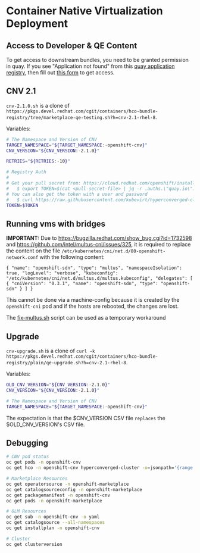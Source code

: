 # Container Native Virtualization Deployment

## Access to Developer & QE Content
To get access to downstream bundles, you need to be granted permission in quay.
If you see "Application not found" from this [quay application registry](https://quay.io/application/rh-osbs-operators/kubevirt-hyperconverged),
then fill out [this form](https://docs.google.com/spreadsheets/d/1OyUtbu9aiAi3rfkappz5gcq5FjUbMQtJG4jZCNqVT20/edit#gid=0) to get access.

## CNV 2.1
`cnv-2.1.0.sh` is a clone of `https://pkgs.devel.redhat.com/cgit/containers/hco-bundle-registry/tree/marketplace-qe-testing.sh?h=cnv-2.1-rhel-8`.

Variables:
```bash
# The Namespace and Version of CNV
TARGET_NAMESPACE="${TARGET_NAMESPACE:-openshift-cnv}"
CNV_VERSION="${CNV_VERSION:-2.1.0}"

RETRIES="${RETRIES:-10}"

# Registry Auth
#
# Get your pull secret from: https://cloud.redhat.com/openshift/install#pull-secret
#   $ export TOKEN=$(cat <pull-secret-file> | jq -r .auths.\"quay.io\".auth)
# You can also get the token with a user and password
#   $ curl https://raw.githubusercontent.com/kubevirt/hyperconverged-cluster-operator/master/tools/token.sh | bash
TOKEN=$TOKEN
```

## Running vms with bridges

**IMPORTANT:** Due to https://bugzilla.redhat.com/show_bug.cgi?id=1732598 and https://github.com/intel/multus-cni/issues/325, it is required to replace the content on the file `/etc/kubernetes/cni/net.d/80-openshift-network.conf` with the following content:

```
{ "name": "openshift-sdn", "type": "multus", "namespaceIsolation": true, "logLevel": "verbose", "kubeconfig": "/etc/kubernetes/cni/net.d/multus.d/multus.kubeconfig", "delegates": [ { "cniVersion": "0.3.1", "name": "openshift-sdn", "type": "openshift-sdn" } ] }
```

This cannot be done via a machine-config because it is created by the `openshift-cni` pod and if the hosts are rebooted, the changes are lost.

The [fix-multus.sh](fix-multus.sh) script can be used as a temporary workaround

## Upgrade
`cnv-upgrade.sh` is a clone of `curl -k https://pkgs.devel.redhat.com/cgit/containers/hco-bundle-registry/plain/qe-upgrade.sh?h=cnv-2.1-rhel-8`.

Variables:
```bash
OLD_CNV_VERSION="${CNV_VERSION:-2.1.0}"
CNV_VERSION="${CNV_VERSION:-2.1.0}"

# The Namespace and Version of CNV
TARGET_NAMESPACE="${TARGET_NAMESPACE:-openshift-cnv}"
```
The expectation is that the $CNV_VERSION CSV file `replaces` the $OLD_CNV_VERSION's
CSV file.

## Debugging
```bash
# CNV pod status
oc get pods -n openshift-cnv
oc get hco -n openshift-cnv hyperconverged-cluster -o=jsonpath='{range .status.conditions[*]}{.type}{"\t"}{.status}{"\t"}{.message}{"\n"}{end}'

# Marketplace Resources
oc get operatorsource -n openshift-marketplace
oc get catalogsourceconfig -n openshift-marketplace
oc get packagemanifest -n openshift-cnv
oc get pods -n openshift-marketplace

# OLM Resources
oc get sub -n openshift-cnv -o yaml
oc get catalogsource --all-namespaces
oc get installplan -n openshift-cnv

# Cluster
oc get clusterversion
```
